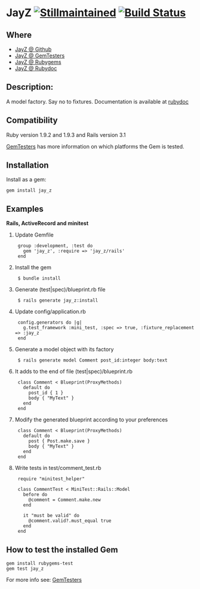 JayZ [![Stillmaintained](http://stillmaintained.com/images/abandoned.png)](http://stillmaintained.com/unders/jay_z) [![Build Status](http://travis-ci.org/unders/jay_z.png)](http://travis-ci.org/unders/jay_z)
====


Where
-----
* [JayZ @ Github](http://github.com/unders/jay_z)
* [JayZ @ GemTesters](http://test.rubygems.org/gems/jay_z)
* [JayZ @ Rubygems](http://rubygems.org/gems/jay_z)
* [JayZ @ Rubydoc](http://rubydoc.info/gems/jay_z)

Description:
-----------

A model factory. Say no to fixtures.
Documentation is available at [rubydoc](http://rubydoc.info/gems/jay_z)

Compatibility
-------------

Ruby version 1.9.2 and 1.9.3 and Rails version 3.1

[GemTesters](http://test.rubygems.org/gems/jay_z) has
 more information on which platforms the Gem is tested.

Installation
------------

Install as a gem:

    gem install jay_z

Examples
-------

**Rails, ActiveRecord and minitest**


1. Update Gemfile

        group :development, :test do
          gem 'jay_z', :require => 'jay_z/rails'
        end

2. Install the gem

        $ bundle install

3. Generate (test|spec)/blueprint.rb file

        $ rails generate jay_z:install

4. Update config/application.rb

        config.generators do |g|
          g.test_framework :mini_test, :spec => true, :fixture_replacement => :jay_z
        end

5. Generate a model object with its factory

        $ rails generate model Comment post_id:integer body:text

6. It adds to the end of file (test|spec)/blueprint.rb

        class Comment < Blueprint(ProxyMethods)
          default do
            post_id { 1 }
            body { "MyText" }
          end
        end

7. Modify the generated blueprint according to your preferences

        class Comment < Blueprint(ProxyMethods)
          default do
            post { Post.make.save }
            body { "MyText" }
          end
        end

8. Write tests in test/comment_test.rb

        require "minitest_helper"

        class CommentTest < MiniTest::Rails::Model
          before do
            @comment = Comment.make.new
          end

          it "must be valid" do
            @comment.valid?.must_equal true
          end
        end



How to test the installed Gem
-------------------------

    gem install rubygems-test
    gem test jay_z


For more info see: [GemTesters](http://test.rubygems.org/)
